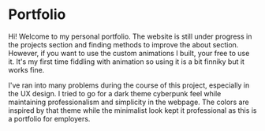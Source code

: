 # Portfolio
Hi! Welcome to my personal portfolio. The website is still under progress in the projects section and finding methods to improve the about section. However, if you want to use the custom animations I built, your free to use it. It's my first time fiddling with animation so using it is a bit finniky but it works fine. 

I've ran into many problems during the course of this project, especially in the UX design. I tried to go for a dark theme cyberpunk feel while maintaining professionalism and simplicity in the webpage. The colors are inspired by that theme while the minimalist look kept it professional as this is a portfolio for employers. 
